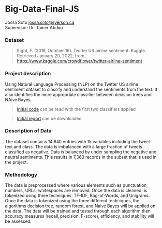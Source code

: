 # Big-Data-Final-JS
Jossa Soto jossa.soto@ryerson.ca  
Supervisor: Dr. Tamer Abdou

### Dataset
> Eight, F. (2019, October 16). Twitter US airline sentiment. Kaggle. Retrieved January 20, 2022, from https://www.kaggle.com/crowdflower/twitter-airline-sentiment

### Project description
Using Natural Language Processing (NLP) on the Twitter US airline sentiment dataset to classify and understand the sentiments from the text. It also identifies the more appropriate classifier between decision trees and NAive Bayes. 
> [Initial code](https://github.com/mengziii/Big-Data-Final-JS/blob/d90c5f522ec1b1b8896a059ade3ea83d9c62e9f8/Big%20Data%20Project%20R%20initial%20code-JS.Rmd) can be read with the first two classifiers applied

> [Initial report](https://github.com/mengziii/Big-Data-Final-JS/blob/d90c5f522ec1b1b8896a059ade3ea83d9c62e9f8/CIND%20820%20Big%20Data%20Analytics%20Project%20-%20Jossa%20Soto.docx) can be downloaded

### Description of Data
The dataset contains 14,640 entries with 15 variables including the tweet text and class. The data is imbalanced with a large fraction of tweets classified as negative. Data is balanced by under sampling the negative and neutral sentiments. This results in 7,363 records in the subset that is used in the project.

### Methodology
The data is preprocessed where various elements such as punctuation, numbers, URLs, whitespaces are removed. Once the data is cleaned, is tokenized using three techniques: TF-IDF, Bag-of-Words, and Unigrams. Once the data is tokenized using the three different techniques, the algorithms decision tree, random forest, and Naive Bayes will be applied on the data. The data will be trained and tested through each algorithm then accuracy measures (recall, precision, F-score), efficiency, and stability will be assessed. 
